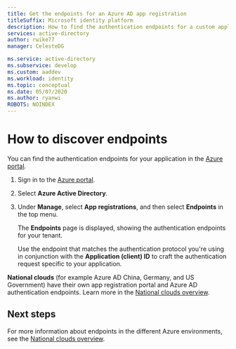 ```yaml
---
title: Get the endpoints for an Azure AD app registration
titleSuffix: Microsoft identity platform
description: How to find the authentication endpoints for a custom application you're developing or registering with Azure AD.
services: active-directory
author: rwike77
manager: CelesteDG

ms.service: active-directory
ms.subservice: develop
ms.custom: aaddev 
ms.workload: identity
ms.topic: conceptual
ms.date: 05/07/2020
ms.author: ryanwi
ROBOTS: NOINDEX
---
```


# How to discover endpoints

You can find the authentication endpoints for your application in the [Azure portal](https://portal.azure.com).

1. Sign in to the <a href="https://portal.azure.com/" target="_blank">Azure portal<span class="docon docon-navigate-external x-hidden-focus"></span></a>.
1. Select **Azure Active Directory**.
1. Under **Manage**, select **App registrations**, and then select **Endpoints** in the top menu.

    The **Endpoints** page is displayed, showing the authentication endpoints for your tenant.
    
    Use the endpoint that matches the authentication protocol you're using in conjunction with the **Application (client) ID** to craft the authentication request specific to your application.

**National clouds** (for example Azure AD China, Germany, and US Government) have their own app registration portal and Azure AD authentication endpoints. Learn more in the [National clouds overview](authentication-national-cloud.md).

## Next steps

For more information about endpoints in the different Azure environments, see the [National clouds overview](authentication-national-cloud.md).
